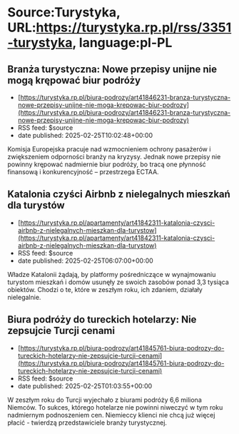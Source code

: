 # Source:Turystyka, URL:https://turystyka.rp.pl/rss/3351-turystyka, language:pl-PL

## Branża turystyczna: Nowe przepisy unijne nie mogą krępować biur podróży
 - [https://turystyka.rp.pl/biura-podrozy/art41846231-branza-turystyczna-nowe-przepisy-unijne-nie-moga-krepowac-biur-podrozy](https://turystyka.rp.pl/biura-podrozy/art41846231-branza-turystyczna-nowe-przepisy-unijne-nie-moga-krepowac-biur-podrozy)
 - RSS feed: $source
 - date published: 2025-02-25T10:02:48+00:00

Komisja Europejska pracuje nad wzmocnieniem ochrony pasażerów i zwiększeniem odporności branży na kryzysy. Jednak nowe przepisy nie powinny krępować nadmiernie biur podróży, bo tracą one płynność finansową i konkurencyjność – przestrzega ECTAA.

## Katalonia czyści Airbnb z nielegalnych mieszkań dla turystów
 - [https://turystyka.rp.pl/apartamenty/art41842311-katalonia-czysci-airbnb-z-nielegalnych-mieszkan-dla-turystow](https://turystyka.rp.pl/apartamenty/art41842311-katalonia-czysci-airbnb-z-nielegalnych-mieszkan-dla-turystow)
 - RSS feed: $source
 - date published: 2025-02-25T06:07:00+00:00

Władze Katalonii żądają, by platformy pośredniczące w wynajmowaniu turystom mieszkań i domów usunęły ze swoich zasobów ponad 3,3 tysiąca obiektów. Chodzi o te, które w zeszłym roku, ich zdaniem, działały nielegalnie.

## Biura podróży do tureckich hotelarzy: Nie zepsujcie Turcji cenami
 - [https://turystyka.rp.pl/biura-podrozy/art41845761-biura-podrozy-do-tureckich-hotelarzy-nie-zepsujcie-turcji-cenami](https://turystyka.rp.pl/biura-podrozy/art41845761-biura-podrozy-do-tureckich-hotelarzy-nie-zepsujcie-turcji-cenami)
 - RSS feed: $source
 - date published: 2025-02-25T01:03:55+00:00

W zeszłym roku do Turcji wyjechało z biurami podróży 6,6 miliona Niemców. To sukces, którego hotelarze nie powinni niweczyć w tym roku nadmiernym podnoszeniem cen. Niemieccy klienci nie chcą już więcej płacić - twierdzą przedstawiciele branży turystycznej.

